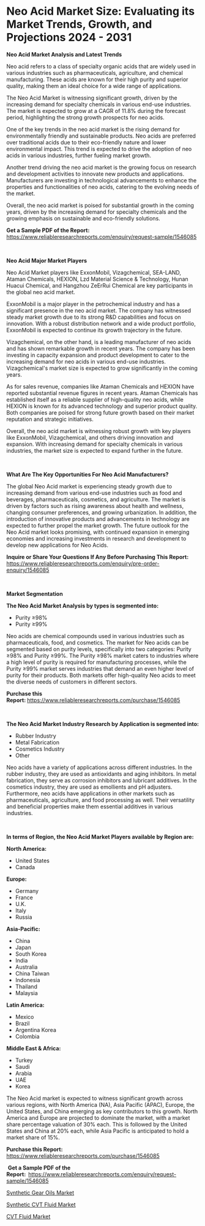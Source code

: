 <p><h1>Neo Acid Market Size: Evaluating its Market Trends, Growth, and Projections 2024 - 2031</h1></p><p><strong>Neo Acid Market Analysis and Latest Trends</strong></p>
<p><p>Neo acid refers to a class of specialty organic acids that are widely used in various industries such as pharmaceuticals, agriculture, and chemical manufacturing. These acids are known for their high purity and superior quality, making them an ideal choice for a wide range of applications.</p><p>The Neo Acid Market is witnessing significant growth, driven by the increasing demand for specialty chemicals in various end-use industries. The market is expected to grow at a CAGR of 11.8% during the forecast period, highlighting the strong growth prospects for neo acids.</p><p>One of the key trends in the neo acid market is the rising demand for environmentally friendly and sustainable products. Neo acids are preferred over traditional acids due to their eco-friendly nature and lower environmental impact. This trend is expected to drive the adoption of neo acids in various industries, further fueling market growth.</p><p>Another trend driving the neo acid market is the growing focus on research and development activities to innovate new products and applications. Manufacturers are investing in technological advancements to enhance the properties and functionalities of neo acids, catering to the evolving needs of the market.</p><p>Overall, the neo acid market is poised for substantial growth in the coming years, driven by the increasing demand for specialty chemicals and the growing emphasis on sustainable and eco-friendly solutions.</p></p>
<p><strong>Get a Sample PDF of the Report:&nbsp;</strong> <a href="https://www.reliableresearchreports.com/enquiry/request-sample/1546085">https://www.reliableresearchreports.com/enquiry/request-sample/1546085</a></p>
<p>&nbsp;</p>
<p><strong>Neo Acid Major Market Players</strong></p>
<p><p>Neo Acid Market players like ExxonMobil, Vizagchemical, SEA-LAND, Ataman Chemicals, HEXION, Lzd Material Science & Technology, Hunan Huacui Chemical, and Hangzhou ZeErRui Chemical are key participants in the global neo acid market.</p><p>ExxonMobil is a major player in the petrochemical industry and has a significant presence in the neo acid market. The company has witnessed steady market growth due to its strong R&D capabilities and focus on innovation. With a robust distribution network and a wide product portfolio, ExxonMobil is expected to continue its growth trajectory in the future.</p><p>Vizagchemical, on the other hand, is a leading manufacturer of neo acids and has shown remarkable growth in recent years. The company has been investing in capacity expansion and product development to cater to the increasing demand for neo acids in various end-use industries. Vizagchemical's market size is expected to grow significantly in the coming years.</p><p>As for sales revenue, companies like Ataman Chemicals and HEXION have reported substantial revenue figures in recent years. Ataman Chemicals has established itself as a reliable supplier of high-quality neo acids, while HEXION is known for its advanced technology and superior product quality. Both companies are poised for strong future growth based on their market reputation and strategic initiatives.</p><p>Overall, the neo acid market is witnessing robust growth with key players like ExxonMobil, Vizagchemical, and others driving innovation and expansion. With increasing demand for specialty chemicals in various industries, the market size is expected to expand further in the future.</p></p>
<p>&nbsp;</p>
<p><strong>What Are The Key Opportunities For Neo Acid Manufacturers?</strong></p>
<p><p>The global Neo Acid market is experiencing steady growth due to increasing demand from various end-use industries such as food and beverages, pharmaceuticals, cosmetics, and agriculture. The market is driven by factors such as rising awareness about health and wellness, changing consumer preferences, and growing urbanization. In addition, the introduction of innovative products and advancements in technology are expected to further propel the market growth. The future outlook for the Neo Acid market looks promising, with continued expansion in emerging economies and increasing investments in research and development to develop new applications for Neo Acids.</p></p>
<p><strong>Inquire or Share Your Questions If Any Before Purchasing This Report:</strong> <a href="https://www.reliableresearchreports.com/enquiry/pre-order-enquiry/1546085">https://www.reliableresearchreports.com/enquiry/pre-order-enquiry/1546085</a></p>
<p>&nbsp;</p>
<p><strong>Market Segmentation</strong></p>
<p><strong>The Neo Acid Market Analysis by types is segmented into:</strong></p>
<p><ul><li>Purity ≥98%</li><li>Purity ≥99%</li></ul></p>
<p><p>Neo acids are chemical compounds used in various industries such as pharmaceuticals, food, and cosmetics. The market for Neo acids can be segmented based on purity levels, specifically into two categories: Purity ≥98% and Purity ≥99%. The Purity ≥98% market caters to industries where a high level of purity is required for manufacturing processes, while the Purity ≥99% market serves industries that demand an even higher level of purity for their products. Both markets offer high-quality Neo acids to meet the diverse needs of customers in different sectors.</p></p>
<p><strong>Purchase this Report:&nbsp;</strong><a href="https://www.reliableresearchreports.com/purchase/1546085">https://www.reliableresearchreports.com/purchase/1546085</a></p>
<p>&nbsp;</p>
<p><strong>The Neo Acid Market Industry Research by Application is segmented into:</strong></p>
<p><ul><li>Rubber Industry</li><li>Metal Fabrication</li><li>Cosmetics Industry</li><li>Other</li></ul></p>
<p><p>Neo acids have a variety of applications across different industries. In the rubber industry, they are used as antioxidants and aging inhibitors. In metal fabrication, they serve as corrosion inhibitors and lubricant additives. In the cosmetics industry, they are used as emollients and pH adjusters. Furthermore, neo acids have applications in other markets such as pharmaceuticals, agriculture, and food processing as well. Their versatility and beneficial properties make them essential additives in various industries.</p></p>
<p>&nbsp;</p>
<p><strong>In terms of Region, the Neo Acid Market Players available by Region are:</strong></p>
<p>
    <p> <strong> North America: </strong>
        <ul>
            <li>United States</li>
            <li>Canada</li>
        </ul>
        </p> 
    <p> <strong> Europe: </strong>
        <ul>
            <li>Germany</li>
            <li>France</li>
            <li>U.K.</li>
            <li>Italy</li>
            <li>Russia</li>
        </ul>
        </p> 
    <p> <strong> Asia-Pacific: </strong>
        <ul>
            <li>China</li>
            <li>Japan</li>
            <li>South Korea</li>
            <li>India</li>
            <li>Australia</li>
            <li>China Taiwan</li>
            <li>Indonesia</li>
            <li>Thailand</li>
            <li>Malaysia</li>
        </ul>
        </p> 
    <p> <strong> Latin America: </strong>
        <ul>
            <li>Mexico</li>
            <li>Brazil</li>
            <li>Argentina Korea</li>
            <li>Colombia</li>
        </ul>
        </p> 
    <p> <strong> Middle East & Africa: </strong>
        <ul>
            <li>Turkey</li>
            <li>Saudi</li>
            <li>Arabia</li>
            <li>UAE</li>
            <li>Korea</li>
        </ul>
    </p>
    </p>
<p><p>The Neo Acid market is expected to witness significant growth across various regions, with North America (NA), Asia Pacific (APAC), Europe, the United States, and China emerging as key contributors to this growth. North America and Europe are projected to dominate the market, with a market share percentage valuation of 30% each. This is followed by the United States and China at 20% each, while Asia Pacific is anticipated to hold a market share of 15%.</p></p>
<p><strong>Purchase this Report: </strong><a href="https://www.reliableresearchreports.com/purchase/1546085">https://www.reliableresearchreports.com/purchase/1546085</a></p>
<p>&nbsp;<strong>Get a Sample PDF of the Report:&nbsp;&nbsp;</strong><a href="https://www.reliableresearchreports.com/enquiry/request-sample/1546085">https://www.reliableresearchreports.com/enquiry/request-sample/1546085</a></p>
<p><strong></strong></p>
<p><p><a href="https://github.com/wwwkeltoum/Market-Research-Report-List-2/blob/main/synthetic-gear-oils-market.md">Synthetic Gear Oils Market</a></p><p><a href="https://github.com/nicholepatriciadoylenwnrjr0/Market-Research-Report-List-1/blob/main/synthetic-cvt-fluid-market.md">Synthetic CVT Fluid Market</a></p><p><a href="https://github.com/gamblestampleyjenny50m5sl6/Market-Research-Report-List-1/blob/main/cvt-fluid-market.md">CVT Fluid Market</a></p></p>